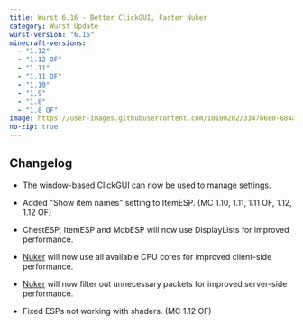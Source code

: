 ```yaml
---
title: Wurst 6.16 - Better ClickGUI, Faster Nuker
category: Wurst Update
wurst-version: "6.16"
minecraft-versions:
  - "1.12"
  - "1.12 OF"
  - "1.11"
  - "1.11 OF"
  - "1.10"
  - "1.9"
  - "1.8"
  - "1.8 OF"
image: https://user-images.githubusercontent.com/10100202/33478680-684a2178-d68a-11e7-85a0-70a18283cf5c.jpg
no-zip: true
---
```

## Changelog

- The window-based ClickGUI can now be used to manage settings.

- Added "Show item names" setting to ItemESP. (MC 1.10, 1.11, 1.11 OF, 1.12, 1.12 OF)

- ChestESP, ItemESP and MobESP will now use DisplayLists for improved performance.

- [Nuker](https://wiki.wurstclient.net/nuker) will now use all available CPU cores for improved client-side performance.

- [Nuker](https://wiki.wurstclient.net/nuker) will now filter out unnecessary packets for improved server-side performance.

- Fixed ESPs not working with shaders. (MC 1.12 OF)
